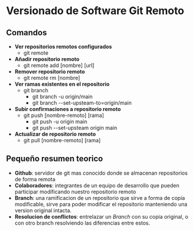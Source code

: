 # Versionado de Software Git Remoto

## Comandos

- **Ver repositorios remotos configurados**
    - git remote
- **Añadir repositorio remoto**
    - git remote add [nombre] [url]
- **Remover repositorio remoto**
    - git remote rm [nombre]
- **Ver ramas existentes en el repositorio**
    - git branch
        - git branch -u origin/main
        - git branch --set-upsteam-to=origin/main
- **Subir confirmaciones a repositorio remoto**
    - git push [nombre-remoto] [rama]
        - git push -u origin main
        - git push --set-upsteam origin main
- **Actualizar de repositorio remoto**
    - git pull [nombre-remoto] [rama]

## Pequeño resumen teorico
- **Github**: servidor de git mas conocido donde se almacenan repositorios de forma remota
- **Colaboradores**: integrantes de un equipo de desarrollo que pueden participar modificando nuestro repositorio remoto
- **Branch**: una ramificacion de un repositorio que sirve a forma de copia modificable, sirve para poder modificar el repositorio manteniendo una version original intacta.
- **Resolucion de conflictos**: entrelazar un *Branch* con su copia original, o con otro branch resolviendo las diferencias entre estos.